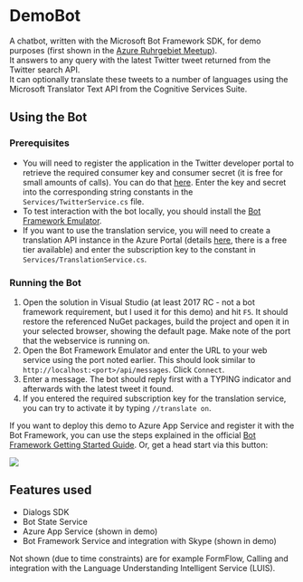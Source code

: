 # DemoBot

A chatbot, written with the Microsoft Bot Framework SDK, for demo purposes (first shown in the [Azure Ruhrgebiet Meetup](http://azure-ruhrgebiet.de)).  
It answers to any query with the latest Twitter tweet returned from the Twitter search API.  
It can optionally translate these tweets to a number of languages using the Microsoft Translator Text API from the Cognitive Services Suite.

## Using the Bot

### Prerequisites

- You will need to register the application in the Twitter developer portal to retrieve the required consumer key and consumer secret (it is free for small amounts of calls). You can do that [here](https://apps.twitter.com/). Enter the key and secret into the corresponding string constants in the `Services/TwitterService.cs` file.
- To test interaction with the bot locally, you should install the [Bot Framework Emulator](https://docs.botframework.com/en-us/tools/bot-framework-emulator/).
- If you want to use the translation service, you will need to create a translation API instance in the Azure Portal (details [here](https://docs.microsoft.com/en-us/azure/cognitive-services/cognitive-services-text-analytics-quick-start), there is a free tier available) and enter the subscription key to the constant in `Services/TranslationService.cs`.

### Running the Bot

1. Open the solution in Visual Studio (at least 2017 RC - not a bot framework requirement, but I used it for this demo) and hit `F5`. It should restore the referenced NuGet packages, build the project and open it in your selected browser, showing the default page. Make note of the port that the webservice is running on.
1. Open the Bot Framework Emulator and enter the URL to your web service using the port noted earlier. This should look similar to `http://localhost:<port>/api/messages`. Click `Connect`.
1. Enter a message. The bot should reply first with a TYPING indicator and afterwards with the latest tweet it found.
1. If you entered the required subscription key for the translation service, you can try to activate it by typing `//translate on`.

If you want to deploy this demo to Azure App Service and register it with the Bot Framework, you can use the steps explained in the official [Bot Framework Getting Started Guide](https://docs.botframework.com/en-us/csharp/builder/sdkreference/gettingstarted.html).
Or, get a head start via this button:

<a href="https://azuredeploy.net/" target="_blank">
    <img src="http://azuredeploy.net/deploybutton.png"/>
</a>

## Features used

- Dialogs SDK
- Bot State Service
- Azure App Service (shown in demo)
- Bot Framework Service and integration with Skype (shown in demo)

Not shown (due to time constraints) are for example FormFlow, Calling and integration with the Language Understanding Intelligent Service (LUIS).
